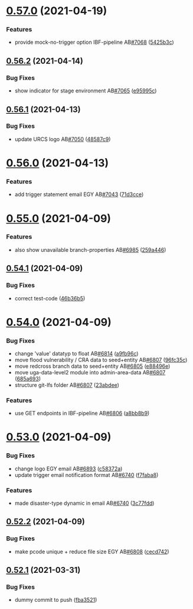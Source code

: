# [0.57.0](https://github.com/rodekruis/IBF-system/compare/v0.56.2...v0.57.0) (2021-04-19)


### Features

* provide mock-no-trigger option IBF-pipeline AB[#7068](https://github.com/rodekruis/IBF-system/issues/7068) ([5425b3c](https://github.com/rodekruis/IBF-system/commit/5425b3c793b374543de805a81d2adc136d986396))



## [0.56.2](https://github.com/rodekruis/IBF-system/compare/v0.56.1...v0.56.2) (2021-04-14)


### Bug Fixes

* show indicator for stage environment AB[#7065](https://github.com/rodekruis/IBF-system/issues/7065) ([e95995c](https://github.com/rodekruis/IBF-system/commit/e95995cb54f7144a16ff8364029cd4043eabfab8))



## [0.56.1](https://github.com/rodekruis/IBF-system/compare/v0.56.0...v0.56.1) (2021-04-13)


### Bug Fixes

* update URCS logo AB[#7050](https://github.com/rodekruis/IBF-system/issues/7050) ([48587c9](https://github.com/rodekruis/IBF-system/commit/48587c9fecc0a7001f0decf905766a16416616c6))



# [0.56.0](https://github.com/rodekruis/IBF-system/compare/v0.55.0...v0.56.0) (2021-04-13)


### Features

* add trigger statement email EGY AB[#7043](https://github.com/rodekruis/IBF-system/issues/7043) ([71d3cce](https://github.com/rodekruis/IBF-system/commit/71d3ccee7e17e4bd8969430789ab7112bf2a8be3))



# [0.55.0](https://github.com/rodekruis/IBF-system/compare/v0.54.1...v0.55.0) (2021-04-09)


### Features

* also show unavailable branch-properties AB[#6985](https://github.com/rodekruis/IBF-system/issues/6985) ([259a446](https://github.com/rodekruis/IBF-system/commit/259a4467296fc3d5ef20e59680c01fb73c756c40))



## [0.54.1](https://github.com/rodekruis/IBF-system/compare/v0.54.0...v0.54.1) (2021-04-09)


### Bug Fixes

* correct test-code ([46b36b5](https://github.com/rodekruis/IBF-system/commit/46b36b55eaafd8f76976af2d6a43e1a8b1e1d13b))



# [0.54.0](https://github.com/rodekruis/IBF-system/compare/v0.53.0...v0.54.0) (2021-04-09)


### Bug Fixes

* change 'value' datatyp to float AB[#6814](https://github.com/rodekruis/IBF-system/issues/6814) ([a9fb96c](https://github.com/rodekruis/IBF-system/commit/a9fb96cc074a8e152b11def9f31064a0345ee735))
* move flood vulnerability / CRA data to seed+entity AB[#6807](https://github.com/rodekruis/IBF-system/issues/6807) ([96fc35c](https://github.com/rodekruis/IBF-system/commit/96fc35ca2406183d8e95b15128b7de76960ae009))
* move redcross branch data to seed+entity AB[#6805](https://github.com/rodekruis/IBF-system/issues/6805) ([e88496e](https://github.com/rodekruis/IBF-system/commit/e88496e197e227e245537d86c642bb61a8f7c97a))
* move uga-data-level2 module into admin-area-data AB[#6807](https://github.com/rodekruis/IBF-system/issues/6807) ([685a693](https://github.com/rodekruis/IBF-system/commit/685a6932f0a1a4506f70becf15e6d62438518f9c))
* structure git-lfs folder AB[#6807](https://github.com/rodekruis/IBF-system/issues/6807) ([23abdee](https://github.com/rodekruis/IBF-system/commit/23abdee2382ddcbe99cf9812e9969878a8562f94))


### Features

* use GET endpoints in IBF-pipeline AB[#6806](https://github.com/rodekruis/IBF-system/issues/6806) ([a8bb8b9](https://github.com/rodekruis/IBF-system/commit/a8bb8b989bbc42366d28f9bafb56ad47fdba3e18))



# [0.53.0](https://github.com/rodekruis/IBF-system/compare/v0.52.2...v0.53.0) (2021-04-09)


### Bug Fixes

* change logo EGY email AB[#6893](https://github.com/rodekruis/IBF-system/issues/6893) ([c58372a](https://github.com/rodekruis/IBF-system/commit/c58372ace0faf87e0164d0e254a167fd66e6f113))
* update trigger email notification format AB[#6740](https://github.com/rodekruis/IBF-system/issues/6740) ([f7faba8](https://github.com/rodekruis/IBF-system/commit/f7faba8531969b3989d26318d01122855b21ff96))


### Features

* made disaster-type dynamic in email AB[#6740](https://github.com/rodekruis/IBF-system/issues/6740) ([3c77fdd](https://github.com/rodekruis/IBF-system/commit/3c77fddf9c780315f4f6bc31be043b7cacb69945))



## [0.52.2](https://github.com/rodekruis/IBF-system/compare/v0.52.1...v0.52.2) (2021-04-09)


### Bug Fixes

* make pcode unique + reduce file size EGY AB[#6808](https://github.com/rodekruis/IBF-system/issues/6808) ([cecd742](https://github.com/rodekruis/IBF-system/commit/cecd7421517db37060f2fe67352f55bbac52e821))



## [0.52.1](https://github.com/rodekruis/IBF-system/compare/v0.52.0...v0.52.1) (2021-03-31)


### Bug Fixes

* dummy commit to push ([fba3521](https://github.com/rodekruis/IBF-system/commit/fba352130d92bfe3483c5d1ac05da2a0ae38772a))



